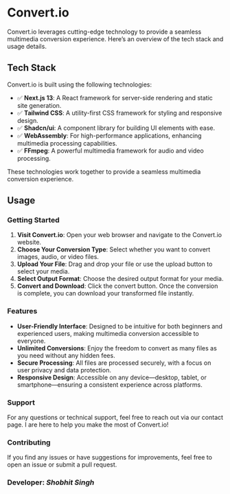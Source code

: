 # Convert.io

Convert.io leverages cutting-edge technology to provide a seamless multimedia conversion experience. Here’s an overview of the tech stack and usage details.

## Tech Stack

Convert.io is built using the following technologies:

- ✅ **Next.js 13**: A React framework for server-side rendering and static site generation.
- ✅ **Tailwind CSS**: A utility-first CSS framework for styling and responsive design.
- ✅ **Shadcn/ui**: A component library for building UI elements with ease.
- ✅ **WebAssembly**: For high-performance applications, enhancing multimedia processing capabilities.
- ✅ **FFmpeg**: A powerful multimedia framework for audio and video processing.

These technologies work together to provide a seamless multimedia conversion experience.

## Usage

### Getting Started
1. **Visit Convert.io**: Open your web browser and navigate to the Convert.io website.
2. **Choose Your Conversion Type**: Select whether you want to convert images, audio, or video files.
3. **Upload Your File**: Drag and drop your file or use the upload button to select your media.
4. **Select Output Format**: Choose the desired output format for your media.
5. **Convert and Download**: Click the convert button. Once the conversion is complete, you can download your transformed file instantly.

### Features
- **User-Friendly Interface**: Designed to be intuitive for both beginners and experienced users, making multimedia conversion accessible to everyone.
- **Unlimited Conversions**: Enjoy the freedom to convert as many files as you need without any hidden fees.
- **Secure Processing**: All files are processed securely, with a focus on user privacy and data protection.
- **Responsive Design**: Accessible on any device—desktop, tablet, or smartphone—ensuring a consistent experience across platforms.

### Support
For any questions or technical support, feel free to reach out via our contact page. I are here to help you make the most of Convert.io!

### Contributing

If you find any issues or have suggestions for improvements, feel free to open an issue or submit a pull request.

### Developer: ***Shobhit Singh***
